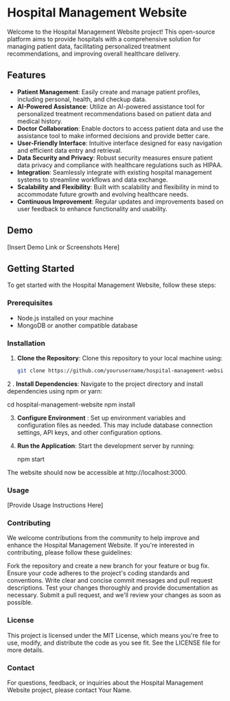 # Hospital Management Website

Welcome to the Hospital Management Website project! This open-source platform aims to provide hospitals with a comprehensive solution for managing patient data, facilitating personalized treatment recommendations, and improving overall healthcare delivery.

## Features

- **Patient Management**: Easily create and manage patient profiles, including personal, health, and checkup data.
- **AI-Powered Assistance**: Utilize an AI-powered assistance tool for personalized treatment recommendations based on patient data and medical history.
- **Doctor Collaboration**: Enable doctors to access patient data and use the assistance tool to make informed decisions and provide better care.
- **User-Friendly Interface**: Intuitive interface designed for easy navigation and efficient data entry and retrieval.
- **Data Security and Privacy**: Robust security measures ensure patient data privacy and compliance with healthcare regulations such as HIPAA.
- **Integration**: Seamlessly integrate with existing hospital management systems to streamline workflows and data exchange.
- **Scalability and Flexibility**: Built with scalability and flexibility in mind to accommodate future growth and evolving healthcare needs.
- **Continuous Improvement**: Regular updates and improvements based on user feedback to enhance functionality and usability.

## Demo

[Insert Demo Link or Screenshots Here]

## Getting Started

To get started with the Hospital Management Website, follow these steps:

### Prerequisites

- Node.js installed on your machine
- MongoDB or another compatible database

### Installation

1. **Clone the Repository**: Clone this repository to your local machine using:

   ```bash
   git clone https://github.com/yourusername/hospital-management-website.git

2 . **Install Dependencies**: Navigate to the project directory and install dependencies using npm or yarn:

 
   cd hospital-management-website
   npm install 

3. **Configure Environment** : Set up environment variables and configuration files as needed. This may include database connection settings, API keys, and other configuration options.

4. **Run the Application**: Start the development server by running:


    npm start

The website should now be accessible at http://localhost:3000.

### Usage
[Provide Usage Instructions Here]

### Contributing
We welcome contributions from the community to help improve and enhance the Hospital Management Website. If you're interested in contributing, please follow these guidelines:

Fork the repository and create a new branch for your feature or bug fix.
Ensure your code adheres to the project's coding standards and conventions.
Write clear and concise commit messages and pull request descriptions.
Test your changes thoroughly and provide documentation as necessary.
Submit a pull request, and we'll review your changes as soon as possible.
### License
This project is licensed under the MIT License, which means you're free to use, modify, and distribute the code as you see fit. See the LICENSE file for more details.

### Contact
For questions, feedback, or inquiries about the Hospital Management Website project, please contact Your Name.




